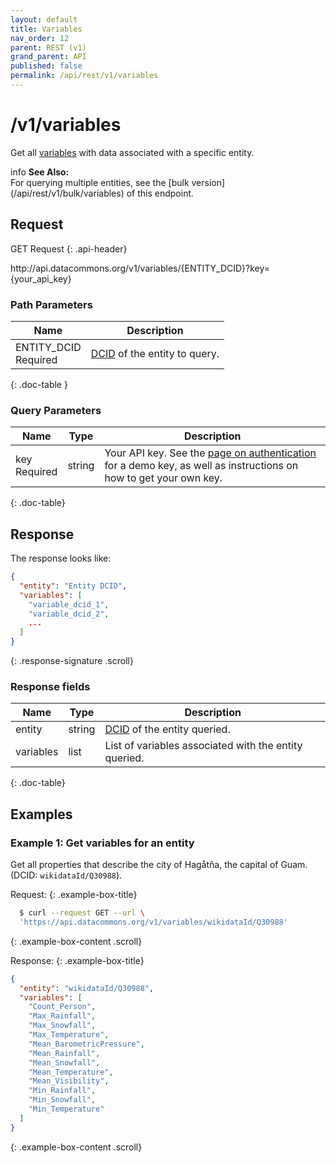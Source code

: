 ```yaml
---
layout: default
title: Variables
nav_order: 12
parent: REST (v1)
grand_parent: API
published: false
permalink: /api/rest/v1/variables
---
```


# /v1/variables

Get all [variables](/glossary.html#variable) with data associated with a specific entity.

<div markdown="span" class="alert alert-warning" role="alert">
    <span class="material-icons md-16">info </span><b>See Also:</b><br />
    For querying multiple entities, see the [bulk version](/api/rest/v1/bulk/variables) of this endpoint.
</div>

## Request

GET Request
{: .api-header}

<div class="api-signature">
http://api.datacommons.org/v1/variables/{ENTITY_DCID}?key={your_api_key}
</div>

<script src="/assets/js/syntax_highlighting.js"></script>

### Path Parameters

| Name                                                | Description                   |
| --------------------------------------------------- | ----------------------------- |
| ENTITY_DCID <br /> <required-tag>Required</required-tag> | [DCID](/glossary.html#dcid) of the entity to query. |
{: .doc-table }

### Query Parameters

| Name     | Type   | Description                |
| -------- | ------ | -------------------------- |
| key <br /> <required-tag>Required</required-tag>   | string | Your API key. See the [page on authentication](/api/rest/v1/getting_started#authentication) for a demo key, as well as instructions on how to get your own key. |
{: .doc-table}

## Response

The response looks like:

```json
{
  "entity": "Entity DCID",
  "variables": [
    "variable_dcid_1",
    "variable_dcid_2",
    ...
  ]
}
```
{: .response-signature .scroll}

### Response fields

| Name     | Type   | Description                |
| -------- | ------ | -------------------------- |
| entity   | string   | [DCID](/glossary.html#dcid) of the entity queried. |
| variables | list | List of variables associated with the entity queried. |
{: .doc-table}

## Examples

### Example 1: Get variables for an entity

Get all properties that describe the city of Hagåtña, the capital of Guam. (DCID: `wikidataId/Q30988`).

Request:
{: .example-box-title}
```bash
  $ curl --request GET --url \
  'https://api.datacommons.org/v1/variables/wikidataId/Q30988'
```
{: .example-box-content .scroll}

Response:
{: .example-box-title}
```json
{
  "entity": "wikidataId/Q30988",
  "variables": [
    "Count_Person",
    "Max_Rainfall",
    "Max_Snowfall",
    "Max_Temperature",
    "Mean_BarometricPressure",
    "Mean_Rainfall",
    "Mean_Snowfall",
    "Mean_Temperature",
    "Mean_Visibility",
    "Min_Rainfall",
    "Min_Snowfall",
    "Min_Temperature"
  ]
}
```
{: .example-box-content .scroll}
